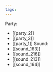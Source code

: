```yaml
---
tags:
---
```

Party:
- [[party_2]]
- [[party_3]]
- [[party_1]]
Sound:
- [[sound_163]]
- [[sound_216]]
- [[sound_213]]
- [[sound_164]]
